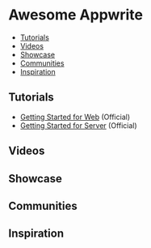 # Awesome Appwrite

* [Tutorials](#tutorials)
* [Videos](#videos)
* [Showcase](#showcase)
* [Communities](#communities)
* [Inspiration](#inspiration)

## Tutorials 

* [Getting Started for Web](https://appwrite.io/docs/getting-started-for-web) (Official)
* [Getting Started for Server](https://appwrite.io/docs/getting-started-for-server) (Official)

## Videos

## Showcase

## Communities 

## Inspiration


